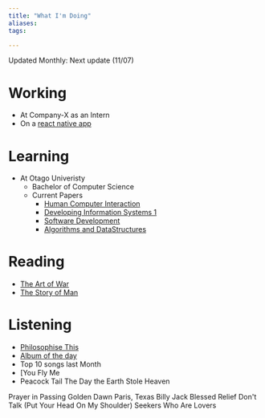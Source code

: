 ```yaml
---
title: "What I'm Doing"
aliases: 
tags: 

---
```


Updated Monthly: Next update (11/07)

# Working
- At Company-X as an Intern
- On a [react native app](https://github.com/JetHughes/Generator-App)

# Learning
- At Otago Univeristy
	- Bachelor of Computer Science
	- Current Papers
		- [Human Computer Interaction](notes/info-203.md)
		- [Developing Information Systems 1](notes/info-201.md)
		- [Software Development](notes/cosc-202.md)
		- [Algorithms and DataStructures](notes/cosc-201.md)

# Reading
- [The Art of War](notes/the-art-of-war.md)
- [The Story of Man](notes/the-story-of-man.md)

# Listening
- [Philosophise This](https://www.philosophizethis.org)
- [Album of the day](https://1001albumsgenerator.com)
- Top 10 songs last Month
- [You Fly Me
- Peacock Tail
The Day the Earth Stole Heaven

Prayer in Passing
Golden Dawn
Paris, Texas
Billy Jack
Blessed Relief
Don't Talk (Put Your Head On My Shoulder) 
Seekers Who Are Lovers
